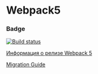 # Webpack5
### Badge
[![Build status](https://ci.appveyor.com/api/projects/status/lrbmlycavvncjsrs?svg=true)](https://ci.appveyor.com/project/theart84/ahj-environment)

[Информация о релизе Webpack 5](https://webpack.js.org/blog/2020-10-10-webpack-5-release/)

[Migration Guide](https://webpack.js.org/migrate/5/)
